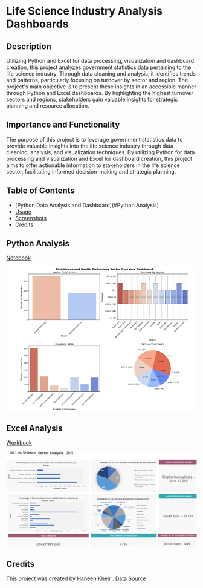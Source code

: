 # Life Science Industry Analysis Dashboards 

## Description

Utilizing Python and Excel for data processing, visualization and dashboard creation, this project analyzes government statistics data pertaining to the life science industry. Through data cleaning and analysis, it identifies trends and patterns, particularly focusing on turnover by sector and region.
The project's main objective is to present these insights in an accessible manner through Python and Excel dashboards. By highlighting the highest turnover sectors and regions, stakeholders gain valuable insights for strategic planning and resource allocation.

## Importance and Functionality

The purpose of this project is to leverage government statistics data to provide valuable insights into the life science industry through data cleaning, analysis, and visualization techniques. By utilizing Python for data processing and visualization and Excel for dashboard creation, this project aims to offer actionable information to stakeholders in the life science sector, facilitating informed decision-making and strategic planning.

## Table of Contents

- [Python Data Analysis and Dashboard](#Python Analysis)
- [Usage](#usage)
- [Screenshots](#screenshots)
- [Credits](#credits)


## Python Analysis 
[Notebook](https://github.com/haneenkheir/Life_science_industry_analysis-/blob/main/Biosci_sector_dashboard.ipynb)

![Python_dashboard](Py_dash_lifesci.png)

## Excel Analysis 
[Workbook]([https://github.com/haneenkheir/Life_science_industry_analysis-/blob/main/Biosci_sector_dashboard.ipynb](https://github.com/haneenkheir/Life_science_industry_analysis-/blob/main/Life_science_industry_analysis_dashboard.xlsx))

![Excel_dashboard](Excel_dash_lifesci.png)

## Credits

This project was created by [Haneen Kheir ](https://github.com/haneenkheir). [Data Source](https://www.gov.uk/government/statistics/bioscience-and-health-technology-sector-statistics-2021)  


